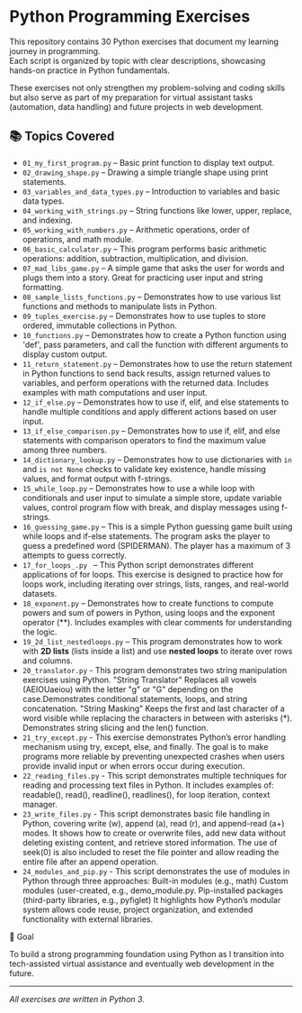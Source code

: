 # Python Programming Exercises

This repository contains 30 Python exercises that document my learning journey in programming.  
Each script is organized by topic with clear descriptions, showcasing hands-on practice in Python fundamentals.  

These exercises not only strengthen my problem-solving and coding skills but also serve as part of my preparation for virtual assistant tasks (automation, data handling) and future projects in web development.

## 📚 Topics Covered

- `01_my_first_program.py` – Basic print function to display text output.
- `02_drawing_shape.py` – Drawing a simple triangle shape using print statements.
- `03_variables_and_data_types.py` – Introduction to variables and basic data types.
- `04_working_with_strings.py` – String functions like lower, upper, replace, and indexing.
- `05_working_with_numbers.py` – Arithmetic operations, order of operations, and math module.
- `06_basic_calculator.py` – This program performs basic arithmetic operations: addition, subtraction, multiplication, and division.
- `07_mad_libs_game.py` – A simple game that asks the user for words and plugs them into a story. Great for practicing user input and string formatting.
- `08_sample_lists_functions.py` – Demonstrates how to use various list functions and methods to manipulate lists in Python.
- `09_tuples_exercise.py` – Demonstrates how to use tuples to store ordered, immutable collections in Python.
- `10_functions.py` – Demonstrates how to create a Python function using 'def', pass parameters, and call the function with different arguments to display custom output.
- `11_return_statement.py` – Demonstrates how to use the return statement in Python functions to send back results, assign returned values to variables, and perform operations with the returned data. Includes examples with math computations and user input.
- `12_if_else.py` – Demonstrates how to use if, elif, and else statements to handle multiple conditions and apply different actions based on user input.
- `13_if_else_comparison.py` – Demonstrates how to use if, elif, and else statements with comparison operators to find the maximum value among three numbers.
- `14_dictionary_lookup.py` – Demonstrates how to use dictionaries with `in` and `is not None` checks to validate key existence, handle missing values, and format output with f-strings.
- `15_while_loop.py` – Demonstrates how to use a while loop with conditionals and user input to simulate a simple store, update variable values, control program flow with break, and display messages using f-strings.
- `16_guessing_game.py` – This is a simple Python guessing game built using while loops and if-else statements. The program asks the player to guess a predefined word (SPIDERMAN). The player has a maximum of 3 attempts to guess correctly.
- `17_for_loops_.py ` – This Python script demonstrates different applications of for loops. This exercise is designed to practice how for loops work, including iterating over strings, lists, ranges, and real-world datasets.
- `18_exponent.py` – Demonstrates how to create functions to compute powers and sum of powers in Python, using loops and the exponent operator (**). Includes examples with clear comments for understanding the logic.
- `19_2d_list_nestedloops.py` – This program demonstrates how to work with **2D lists** (lists inside a list) and use **nested loops** to iterate over rows and columns.
- `20_translator.py` - This program demonstrates two string manipulation exercises using Python. "String Translator" Replaces all vowels (AEIOUaeiou) with the letter "g" or "G" depending on the case.Demonstrates conditional statements, loops, and string concatenation. "String Masking" Keeps the first and last character of a word visible while replacing the characters in between with asterisks (*). Demonstrates string slicing and the len() function.
- `21_try_except.py` - This exercise demonstrates Python’s error handling mechanism using try, except, else, and finally. The goal is to make programs more reliable by preventing unexpected crashes when users provide invalid input or when errors occur during execution.
- `22_reading_files.py` - This script demonstrates multiple techniques for reading and processing text files in Python. It includes examples of:
                        readable(), read(), readline(), readlines(), for loop iteration, context manager. 
- `23_write_files.py` - This script demonstrates basic file handling in Python, covering write (w), append (a), read (r), and append-read (a+) modes. It shows how to create or overwrite files, add new data without deleting existing content, and retrieve stored information. The use of seek(0) is also included to reset the file pointer and allow reading the entire file after an append operation.
- `24_modules_and_pip.py` - This script demonstrates the use of modules in Python through three approaches:
Built-in modules (e.g., math)
Custom modules (user-created, e.g., demo_module.py.
Pip-installed packages (third-party libraries, e.g., pyfiglet)
It highlights how Python’s modular system allows code reuse, project organization, and extended functionality with external libraries.




🎯 Goal

To build a strong programming foundation using Python as I transition into tech-assisted virtual assistance and eventually web development in the future.

---
*All exercises are written in Python 3.*
